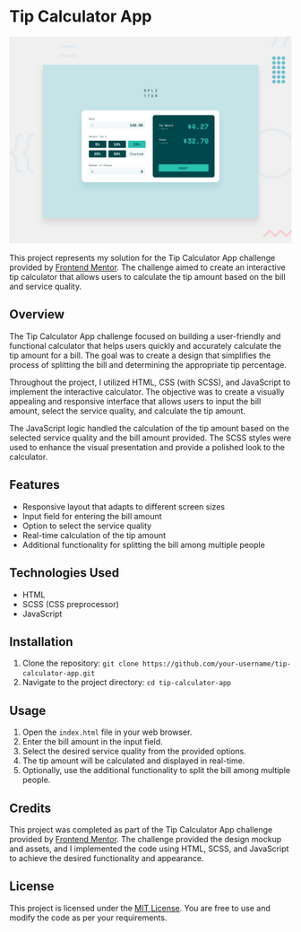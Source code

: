# Tip Calculator App


![Design preview for the Tip calculator app coding challenge](./design/desktop-preview.jpg)

This project represents my solution for the Tip Calculator App challenge provided by [Frontend Mentor](https://www.frontendmentor.io/). The challenge aimed to create an interactive tip calculator that allows users to calculate the tip amount based on the bill and service quality.

## Overview

The Tip Calculator App challenge focused on building a user-friendly and functional calculator that helps users quickly and accurately calculate the tip amount for a bill. The goal was to create a design that simplifies the process of splitting the bill and determining the appropriate tip percentage.

Throughout the project, I utilized HTML, CSS (with SCSS), and JavaScript to implement the interactive calculator. The objective was to create a visually appealing and responsive interface that allows users to input the bill amount, select the service quality, and calculate the tip amount.

The JavaScript logic handled the calculation of the tip amount based on the selected service quality and the bill amount provided. The SCSS styles were used to enhance the visual presentation and provide a polished look to the calculator.

## Features

- Responsive layout that adapts to different screen sizes
- Input field for entering the bill amount
- Option to select the service quality
- Real-time calculation of the tip amount
- Additional functionality for splitting the bill among multiple people

## Technologies Used

- HTML
- SCSS (CSS preprocessor)
- JavaScript

## Installation

1. Clone the repository: `git clone https://github.com/your-username/tip-calculator-app.git`
2. Navigate to the project directory: `cd tip-calculator-app`

## Usage

1. Open the `index.html` file in your web browser.
2. Enter the bill amount in the input field.
3. Select the desired service quality from the provided options.
4. The tip amount will be calculated and displayed in real-time.
5. Optionally, use the additional functionality to split the bill among multiple people.

## Credits

This project was completed as part of the Tip Calculator App challenge provided by [Frontend Mentor](https://www.frontendmentor.io/). The challenge provided the design mockup and assets, and I implemented the code using HTML, SCSS, and JavaScript to achieve the desired functionality and appearance.

## License

This project is licensed under the [MIT License](LICENSE). You are free to use and modify the code as per your requirements.
